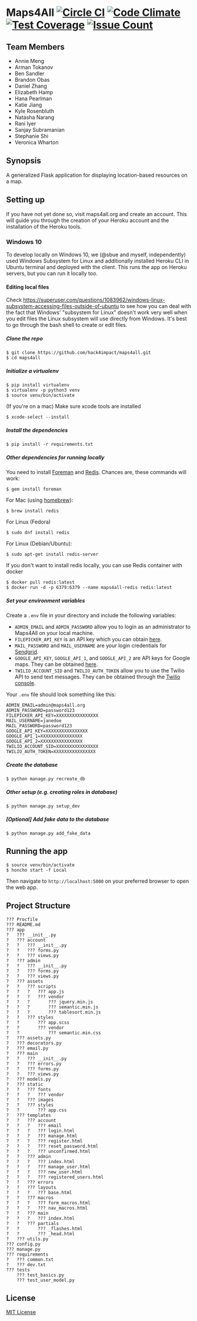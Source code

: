 # Maps4All [![Circle CI](https://circleci.com/gh/hack4impact/maps4all.svg?style=svg)](https://circleci.com/gh/hack4impact/maps4all)  [![Code Climate](https://codeclimate.com/github/hack4impact/maps4all/badges/gpa.svg)](https://codeclimate.com/github/hack4impact/maps4all) [![Test Coverage](https://codeclimate.com/github/hack4impact/maps4all/badges/coverage.svg)](https://codeclimate.com/github/hack4impact/maps4all/coverage) [![Issue Count](https://codeclimate.com/github/hack4impact/maps4all/badges/issue_count.svg)](https://codeclimate.com/github/hack4impact/maps4all)

## Team Members

- Annie Meng
- Arman Tokanov
- Ben Sandler
- Brandon Obas
- Daniel Zhang
- Elizabeth Hamp
- Hana Pearlman
- Katie Jiang
- Kyle Rosenbluth
- Natasha Narang
- Rani Iyer
- Sanjay Subramanian
- Stephanie Shi
- Veronica Wharton

## Synopsis

A generalized Flask application for displaying location-based resources on a map.

## Setting up

If you have not yet done so, visit maps4all.org and create an account. This will guide you through the creation of your Heroku account and the installation of the Heroku tools.

### Windows 10

To develop locally on Windows 10, we (@sbue and myself, independently) used Windows Subsystem for Linux and additionally installed Heroku CLI in Ubuntu terminal and deployed with the client. This runs the app on Heroku servers, but you can run it locally too.

#### Editing local files

Check https://superuser.com/questions/1083962/windows-linux-subsystem-accessing-files-outside-of-ubuntu to see how you can deal with the fact that Windows' "subsystem for Linux" doesn't work very well when you edit files the Linux subsystem will use directly from Windows.  It's best to go through the bash shell to create or edit files.

##### Clone the repo

```
$ git clone https://github.com/hack4impact/maps4all.git
$ cd maps4all
```

##### Initialize a virtualenv
 
```
$ pip install virtualenv
$ virtualenv -p python3 venv
$ source venv/bin/activate
```
(If you're on a mac) Make sure xcode tools are installed
```
$ xcode-select --install
```

##### Install the dependencies

```
$ pip install -r requirements.txt
```

##### Other dependencies for running locally

You need to install [Foreman](https://ddollar.github.io/foreman/) and [Redis](http://redis.io/). Chances are, these commands will work:

```
$ gem install foreman
```

For Mac (using [homebrew](http://brew.sh/)):

```
$ brew install redis
```

For Linux (Fedora)

```
$ sudo dnf install redis
```

For Linux (Debian/Ubuntu):

```
$ sudo apt-get install redis-server
```

If you don't want to install redis locally, you can use Redis container with docker

```
$ docker pull redis:latest
$ docker run -d -p 6379:6379 --name maps4all-redis redis:latest
```

##### Set your environment variables

Create a `.env` file in your directory and include the following variables:
* `ADMIN_EMAIL` and `ADMIN_PASSWORD` allow you to login as an administrator to Maps4All on your local machine.
* `FILEPICKER_API_KEY` is an API key which you can obtain [here](https://dev.filestack.com/signup/free/).
* `MAIL_PASSWORD` and `MAIL_USERNAME` are your login credentials for [Sendgrid](https://sendgrid.com/).
* `GOOGLE_API_KEY`, `GOOGLE_API_1`, and `GOOGLE_API_2` are API keys for Google maps. They can be obtained [here](https://developers.google.com/maps/documentation/javascript/get-api-key#step-1-get-an-api-key-from-the-google-api-console).
* `TWILIO_ACCOUNT_SID` and `TWILIO_AUTH_TOKEN` allow you to use the Twilio API to send text messages. They can be obtained through the [Twilio console](https://www.twilio.com/login).

Your `.env` file should look something like this:
```
ADMIN_EMAIL=admin@maps4all.org
ADMIN_PASSWORD=password123
FILEPICKER_API_KEY=XXXXXXXXXXXXXXXX
MAIL_USERNAME=janedoe
MAIL_PASSWORD=password123
GOOGLE_API_KEY=XXXXXXXXXXXXXXXX
GOOGLE_API_1=XXXXXXXXXXXXXXXX
GOOGLE_API_2=XXXXXXXXXXXXXXXX
TWILIO_ACCOUNT_SID=XXXXXXXXXXXXXXXX
TWILIO_AUTH_TOKEN=XXXXXXXXXXXXXXXX
```

##### Create the database

```
$ python manage.py recreate_db
```

##### Other setup (e.g. creating roles in database)

```
$ python manage.py setup_dev
```

##### [Optional] Add fake data to the database

```
$ python manage.py add_fake_data
```

## Running the app

```
$ source venv/bin/activate
$ honcho start -f Local
```
Then navigate to `http://localhost:5000` on your preferred browser to open the web app.

## Project Structure


```
??? Procfile
??? README.md
??? app
?   ??? __init__.py
?   ??? account
?   ?   ??? __init__.py
?   ?   ??? forms.py
?   ?   ??? views.py
?   ??? admin
?   ?   ??? __init__.py
?   ?   ??? forms.py
?   ?   ??? views.py
?   ??? assets
?   ?   ??? scripts
?   ?   ?   ??? app.js
?   ?   ?   ??? vendor
?   ?   ?       ??? jquery.min.js
?   ?   ?       ??? semantic.min.js
?   ?   ?       ??? tablesort.min.js
?   ?   ??? styles
?   ?       ??? app.scss
?   ?       ??? vendor
?   ?           ??? semantic.min.css
?   ??? assets.py
?   ??? decorators.py
?   ??? email.py
?   ??? main
?   ?   ??? __init__.py
?   ?   ??? errors.py
?   ?   ??? forms.py
?   ?   ??? views.py
?   ??? models.py
?   ??? static
?   ?   ??? fonts
?   ?   ?   ??? vendor
?   ?   ??? images
?   ?   ??? styles
?   ?       ??? app.css
?   ??? templates
?   ?   ??? account
?   ?   ?   ??? email
?   ?   ?   ??? login.html
?   ?   ?   ??? manage.html
?   ?   ?   ??? register.html
?   ?   ?   ??? reset_password.html
?   ?   ?   ??? unconfirmed.html
?   ?   ??? admin
?   ?   ?   ??? index.html
?   ?   ?   ??? manage_user.html
?   ?   ?   ??? new_user.html
?   ?   ?   ??? registered_users.html
?   ?   ??? errors
?   ?   ??? layouts
?   ?   ?   ??? base.html
?   ?   ??? macros
?   ?   ?   ??? form_macros.html
?   ?   ?   ??? nav_macros.html
?   ?   ??? main
?   ?   ?   ??? index.html
?   ?   ??? partials
?   ?       ??? _flashes.html
?   ?       ??? _head.html
?   ??? utils.py
??? config.py
??? manage.py
??? requirements
?   ??? common.txt
?   ??? dev.txt
??? tests
    ??? test_basics.py
    ??? test_user_model.py
```

## License
[MIT License](LICENSE.md)
